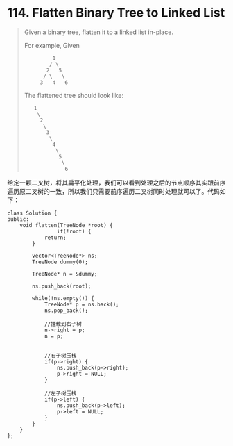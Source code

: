 # 114. Flatten Binary Tree to Linked List

> Given a binary tree, flatten it to a linked list in-place.
>
> For example, Given
>
> ```text
>          1
>         / \
>        2   5
>       / \   \
>      3   4   6
> ```
>
> The flattened tree should look like:
>
> ```text
>    1
>     \
>      2
>       \
>        3
>         \
>          4
>           \
>            5
>             \
>              6
> ```

给定一颗二叉树，将其扁平化处理，我们可以看到处理之后的节点顺序其实跟前序遍历原二叉树的一致，所以我们只需要前序遍历二叉树同时处理就可以了。代码如下：

```text
class Solution {
public:
    void flatten(TreeNode *root) {
                if(!root) {
            return;
        }

        vector<TreeNode*> ns;
        TreeNode dummy(0);

        TreeNode* n = &dummy;

        ns.push_back(root);

        while(!ns.empty()) {
            TreeNode* p = ns.back();
            ns.pop_back();

            //挂载到右子树
            n->right = p;
            n = p;


            //右子树压栈
            if(p->right) {
                ns.push_back(p->right);
                p->right = NULL;
            }

            //左子树压栈
            if(p->left) {
                ns.push_back(p->left);
                p->left = NULL;
            }
        }
    }
};
```

